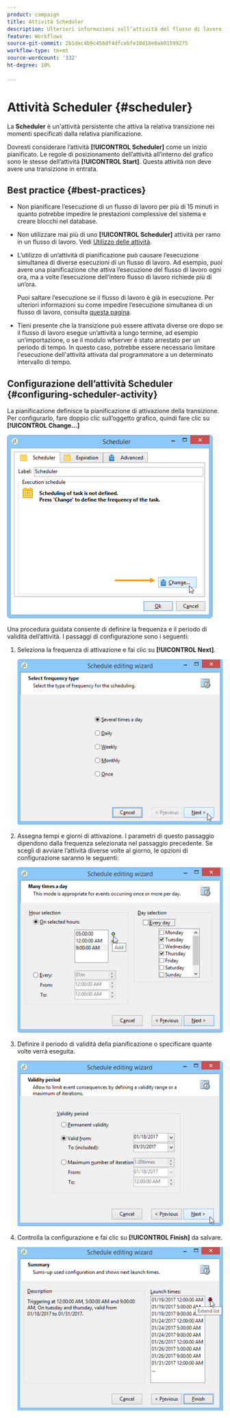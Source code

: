 ```yaml
---
product: campaign
title: Attività Scheduler
description: Ulteriori informazioni sull’attività del flusso di lavoro Scheduler
feature: Workflows
source-git-commit: 2b1dec4b9c456df4dfcebfe10d18e0ab01599275
workflow-type: tm+mt
source-wordcount: '332'
ht-degree: 10%

---
```


# Attività Scheduler {#scheduler}



La **Scheduler** è un&#39;attività persistente che attiva la relativa transizione nei momenti specificati dalla relativa pianificazione.

Dovresti considerare l’attività **[!UICONTROL Scheduler]** come un inizio pianificato. Le regole di posizionamento dell’attività all’interno del grafico sono le stesse dell’attività **[!UICONTROL Start]**. Questa attività non deve avere una transizione in entrata.

## Best practice {#best-practices}

* Non pianificare l’esecuzione di un flusso di lavoro per più di 15 minuti in quanto potrebbe impedire le prestazioni complessive del sistema e creare blocchi nel database.

* Non utilizzare mai più di uno **[!UICONTROL Scheduler]** attività per ramo in un flusso di lavoro. Vedi [Utilizzo delle attività](workflow-best-practices.md#using-activities).

* L’utilizzo di un’attività di pianificazione può causare l’esecuzione simultanea di diverse esecuzioni di un flusso di lavoro. Ad esempio, puoi avere una pianificazione che attiva l’esecuzione del flusso di lavoro ogni ora, ma a volte l’esecuzione dell’intero flusso di lavoro richiede più di un’ora.

   Puoi saltare l’esecuzione se il flusso di lavoro è già in esecuzione. Per ulteriori informazioni su come impedire l’esecuzione simultanea di un flusso di lavoro, consulta [questa pagina](monitor-workflow-execution.md#preventing-simultaneous-multiple-executions).

* Tieni presente che la transizione può essere attivata diverse ore dopo se il flusso di lavoro esegue un’attività a lungo termine, ad esempio un’importazione, o se il modulo wfserver è stato arrestato per un periodo di tempo. In questo caso, potrebbe essere necessario limitare l&#39;esecuzione dell&#39;attività attivata dal programmatore a un determinato intervallo di tempo.

## Configurazione dell’attività Scheduler {#configuring-scheduler-activity}

La pianificazione definisce la pianificazione di attivazione della transizione. Per configurarlo, fare doppio clic sull’oggetto grafico, quindi fare clic su **[!UICONTROL Change...]**

![](assets/s_user_segmentation_scheduler.png)

Una procedura guidata consente di definire la frequenza e il periodo di validità dell’attività. I passaggi di configurazione sono i seguenti:

1. Seleziona la frequenza di attivazione e fai clic su **[!UICONTROL Next]**.

   ![](assets/s_user_segmentation_scheduler2.png)

1. Assegna tempi e giorni di attivazione. I parametri di questo passaggio dipendono dalla frequenza selezionata nel passaggio precedente. Se scegli di avviare l’attività diverse volte al giorno, le opzioni di configurazione saranno le seguenti:

   ![](assets/s_user_segmentation_scheduler3.png)

1. Definire il periodo di validità della pianificazione o specificare quante volte verrà eseguita.

   ![](assets/s_user_segmentation_scheduler4.png)

1. Controlla la configurazione e fai clic su **[!UICONTROL Finish]** da salvare.

   ![](assets/s_user_segmentation_scheduler5.png)
